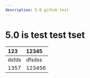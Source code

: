 ```yaml
---
description: 5.0 github test
---
```


# 5.0 is test test tset

| 123 | 12345 |
| :--- | :--- |
| dsfds | dfsdss |
| 1357 | 123456 |


